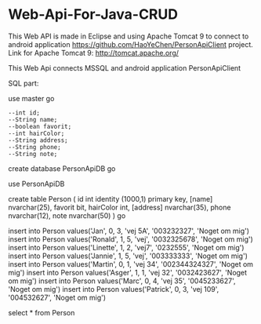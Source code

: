 # Web-Api-For-Java-CRUD

This Web API is made in Eclipse and using Apache Tomcat 9 to connect to android application https://github.com/HaoYeChen/PersonApiClient project.
Link for Apache Tomcat 9: http://tomcat.apache.org/ 


This Web Api connects MSSQL and android application PersonApiClient

SQL part:

use master
go

	--int id;
	--String name;
	--boolean favorit;	
	--int hairColor;		
	--String address;
	--String phone;
	--String note;


create database PersonApiDB
go

use PersonApiDB

create table Person
(
	id int identity (1000,1) primary key,
	[name] nvarchar(25),
	favorit bit,
	hairColor int,
	[address] nvarchar(35),
	phone nvarchar(12),
	note nvarchar(50)
)
go


insert into Person values('Jan', 0, 3, 'vej 5A', '003232327', 'Noget om mig')
insert into Person values('Ronald', 1, 5, 'vej', '0032325678', 'Noget om mig')
insert into Person values('Linette', 1, 2, 'vej7', '0232555', 'Noget om mig')
insert into Person values('Jannie', 1, 5, 'vej', '003333333', 'Noget om mig')
insert into Person values('Martin', 0, 1, 'vej 34', '002344324327', 'Noget om mig')
insert into Person values('Asger', 1, 1, 'vej 32', '0032423627', 'Noget om mig')
insert into Person values('Marc', 0, 4, 'vej 35', '0045233627', 'Noget om mig')
insert into Person values('Patrick', 0, 3, 'vej 109', '004532627', 'Noget om mig')

select * from Person
